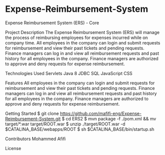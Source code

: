 # Expense-Reimbursement-System
Expense Reimbursement System (ERS) - Core

Project Description
The Expense Reimbursement System (ERS) will manage the process of reimbursing employees for expenses incurred while on company time. All employees in the company can login and submit requests for reimbursement and view their past tickets and pending requests. Finance managers can log in and view all reimbursement requests and past history for all employees in the company. Finance managers are authorized to approve and deny requests for expense reimbursement.

Technologies Used
Servlets
Java 8
JDBC
SQL
JavaScript
CSS

Features
All employees in the company can login and submit requests for reimbursement and view their past tickets and pending requests. Finance managers can log in and view all reimbursement requests and past history for all employees in the company. Finance managers are authorized to approve and deny requests for expense reimbursement.

Getting Started
$ git clone https://github.com/mafifi-eng/Expense-Reimbursement-System.git
$ cd ERS2
$ mvn package -f ./pom.xml && mv target/*.war target/ROOT.war
$ unzip ./target/ROOT.war -d $CATALINA_BASE/webapps/ROOT
$ sh $CATALINA_BASE/bin/startup.sh

Contributors
Mohammed Afifi

 License

